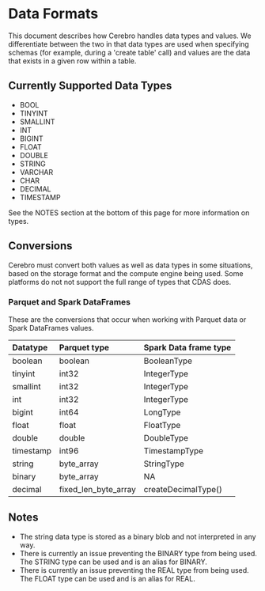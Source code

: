 # Data Formats

This document describes how Cerebro handles data types and values. We differentiate
between the two in that data types are used when specifying schemas (for example,
during a 'create table' call) and values are the data that exists in a given row
within a table.

## Currently Supported Data Types

* BOOL
* TINYINT
* SMALLINT
* INT
* BIGINT
* FLOAT
* DOUBLE
* STRING
* VARCHAR
* CHAR
* DECIMAL
* TIMESTAMP

See the NOTES section at the bottom of this page for more information on types.

## Conversions

Cerebro must convert both values as well as data types in
some situations, based on the storage format and the compute engine being used.
Some platforms do not not support the full range of types that CDAS does.

### Parquet and Spark DataFrames

These are the conversions that occur when working with Parquet data or Spark
DataFrames values.

| Datatype | Parquet type | Spark Data frame type |
| :--- | :--- | :--- |
| boolean | boolean | BooleanType |
| tinyint | int32 | IntegerType |
| smallint | int32 | IntegerType |
| int | int32 | IntegerType |
| bigint | int64 | LongType |
| float | float | FloatType |
| double | double | DoubleType |
| timestamp | int96 | TimestampType |
| string | byte_array | StringType |
| binary | byte_array | NA |
| decimal | fixed_len_byte_array | createDecimalType() |

## Notes

* The string data type is stored as a binary blob and not interpreted in any way.
* There is currently an issue preventing the BINARY type from being used. The STRING type
can be used and is an alias for BINARY.
* There is currently an issue preventing the REAL type from being used. The FLOAT type
can be used and is an alias for REAL.
